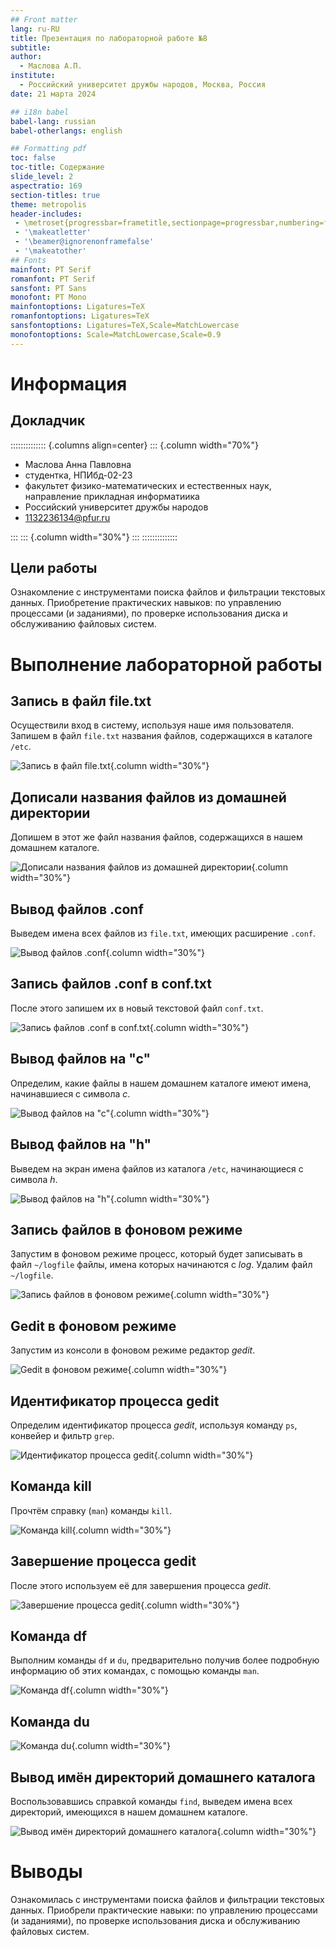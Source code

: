 ```yaml
---
## Front matter
lang: ru-RU
title: Презентация по лабораторной работе №8
subtitle: 
author:
  - Маслова А.П.
institute:
  - Российский университет дружбы народов, Москва, Россия
date: 21 марта 2024

## i18n babel
babel-lang: russian
babel-otherlangs: english

## Formatting pdf
toc: false
toc-title: Содержание
slide_level: 2
aspectratio: 169
section-titles: true
theme: metropolis
header-includes:
 - \metroset{progressbar=frametitle,sectionpage=progressbar,numbering=fraction}
 - '\makeatletter'
 - '\beamer@ignorenonframefalse'
 - '\makeatother'
## Fonts
mainfont: PT Serif
romanfont: PT Serif
sansfont: PT Sans
monofont: PT Mono
mainfontoptions: Ligatures=TeX
romanfontoptions: Ligatures=TeX
sansfontoptions: Ligatures=TeX,Scale=MatchLowercase
monofontoptions: Scale=MatchLowercase,Scale=0.9
---
```


# Информация

## Докладчик

:::::::::::::: {.columns align=center}
::: {.column width="70%"}

  * Маслова Анна Павловна
  * студентка, НПИбд-02-23
  * факультет физико-математических и естественных наук, направление прикладная информатиика
  * Российский университет дружбы народов
  * [1132236134@pfur.ru](mailto:1132236134@pfur.ru)
  
:::
::: {.column width="30%"}
:::
::::::::::::::


## Цели работы

Ознакомление с инструментами поиска файлов и фильтрации текстовых данных. Приобретение практических навыков: по управлению процессами (и заданиями), по проверке использования диска и обслуживанию файловых систем.

# Выполнение лабораторной работы

## Запись в файл file.txt

Осуществили вход в систему, используя наше имя пользователя. Запишем в файл `file.txt` названия файлов, содержащихся в каталоге `/etc`.

![Запись в файл file.txt](image/1.png){.column width="30%"}

## Дописали названия файлов из домашней директории

Допишем в этот же файл названия файлов, содержащихся в нашем домашнем каталоге.

![Дописали названия файлов из домашней директории](image/2.png){.column width="30%"}

## Вывод файлов .conf

Выведем имена всех файлов из `file.txt`, имеющих расширение `.conf`.

![Вывод файлов .conf](image/3.png){.column width="30%"}

## Запись файлов .conf в conf.txt

После этого запишем их в новый текстовой файл `conf.txt`.

![Запись файлов .conf в conf.txt](image/4.png){.column width="30%"}

## Вывод файлов на "с"

Определим, какие файлы в нашем домашнем каталоге имеют имена, начинавшиеся с символа *c*.

![Вывод файлов на "с"](image/5.png){.column width="30%"}

## Вывод файлов на "h"

Выведем на экран имена файлов из каталога `/etc`, начинающиеся с символа *h*.

![Вывод файлов на "h"](image/6.png){.column width="30%"}

## Запись файлов в фоновом режиме

Запустим в фоновом режиме процесс, который будет записывать в файл `~/logfile` файлы, имена которых начинаются с *log*. Удалим файл `~/logfile`.

![Запись файлов в фоновом режиме](image/7.png){.column width="30%"}

## Gedit в фоновом режиме

Запустим из консоли в фоновом режиме редактор *gedit*.

![Gedit в фоновом режиме](image/8.png){.column width="30%"}

## Идентификатор процесса gedit

Определим идентификатор процесса *gedit*, используя команду `ps`, конвейер и фильтр `grep`.

![Идентификатор процесса gedit](image/9.png){.column width="30%"}

## Команда kill

Прочтём справку (`man`) команды `kill`.

![Команда kill](image/10.png){.column width="30%"}

## Завершение процесса gedit

После этого используем её для завершения процесса *gedit*.

![Завершение процесса gedit](image/11.png){.column width="30%"}

## Команда df

Выполним команды `df` и `du`, предварительно получив более подробную информацию об этих командах, с помощью команды `man`.

![Команда df](image/12.png){.column width="30%"}

## Команда du

![Команда du](image/13.png){.column width="30%"}

## Вывод имён директорий домашнего каталога

Воспользовавшись справкой команды `find`, выведем имена всех директорий, имеющихся в нашем домашнем каталоге.

![Вывод имён директорий домашнего каталога](image/14.png){.column width="30%"}

# Выводы

Ознакомилась с инструментами поиска файлов и фильтрации текстовых данных. Приобрели практические навыки: по управлению процессами (и заданиями), по проверке использования диска и обслуживанию файловых систем.



